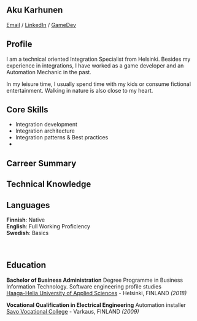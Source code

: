 ## Aku Karhunen

[Email](mailto:karhunenaku@gmail..com) / [LinkedIn](https://www.linkedin.com/in/aku-karhunen/) / [GameDev](https://store.steampowered.com/app/796380/Terra_Feminarum/)

## Profile
I am a technical oriented Integration Specialist from Helsinki. Besides my experience in
integrations, I have worked as a game developer and an Automation Mechanic in the
past. 

<!--- TODO: What makes me exited about working on integrations and software development in general? --->

In my leisure time, I usually spend time with my kids or consume fictional entertainment.
Walking in nature is also close to my heart.

## Core Skills
  - Integration development
  - Integration architecture
  - Integration patterns & Best practices
  - 

## Carreer Summary

## Technical Knowledge

## Languages

**Finnish**: Native <br>
**English**: Full Working Proficiency <br>
**Swedish**: Basics <br>
<br><br>

## Education

**Bachelor of Business Administration** Degree Programme in Business Information Technology. Software engineering profile studies<br>
[Haaga-Helia University of Applied Sciences](https://www.haaga-helia.fi/en) - Helsinki, FINLAND _(2018)_ <br>

**Vocational Qualification in Electrical Engineering** Automation installer<br>
[Savo Vocational College](https://sakky.fi/en) - Varkaus, FINLAND _(2009)_
